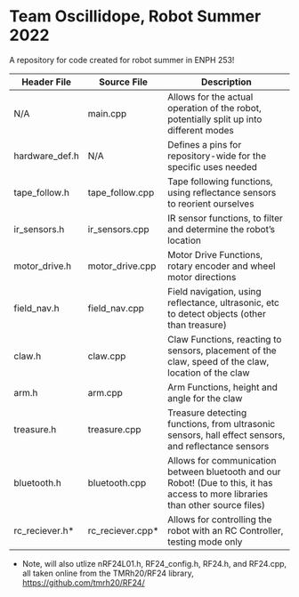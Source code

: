 # Team Oscillidope, Robot Summer 2022
A repository for code created for robot summer in ENPH 253!

| Header File   | Source File   | Description   |
| ------------- | ------------- | ------------- |
| N/A  | main.cpp  | Allows for the actual operation of the robot, potentially split up into different modes  |
| hardware_def.h  | N/A  | Defines a pins for repository-wide for the specific uses needed |
| tape_follow.h | tape_follow.cpp | Tape following functions, using reflectance sensors to reorient ourselves |
| ir_sensors.h | ir_sensors.cpp | IR sensor functions, to filter and determine the robot’s location |
| motor_drive.h | motor_drive.cpp | Motor Drive Functions, rotary encoder and wheel motor directions |
| field_nav.h | field_nav.cpp | Field navigation, using reflectance, ultrasonic, etc to detect objects (other than treasure) |
| claw.h | claw.cpp | Claw Functions, reacting to sensors, placement of the claw, speed of the claw, location of the claw |
| arm.h | arm.cpp | Arm Functions, height and angle for the claw |
| treasure.h | treasure.cpp | Treasure detecting functions, from ultrasonic sensors, hall effect sensors, and reflectance sensors |
| bluetooth.h | bluetooth.cpp | Allows for communication between bluetooth and our Robot! (Due to this, it has access to more libraries than other source files) |
| rc_reciever.h*  | rc_reciever.cpp*  | Allows for controlling the robot with an RC Controller, testing mode only  |

* Note, will  also utlize nRF24L01.h, RF24_config.h, RF24.h, and RF24.cpp, all taken online from the TMRh20/RF24 library, https://github.com/tmrh20/RF24/

